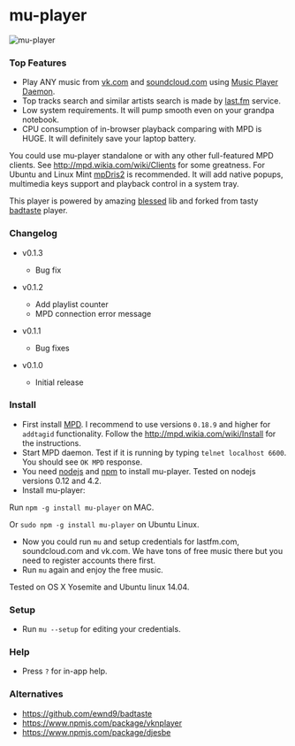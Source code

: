 # mu-player

![mu-player](https://raw.githubusercontent.com/mink0/mu-player/master/screenshot.png)

### Top Features

  - Play ANY music from [vk.com](http://vk.com/) and [soundcloud.com](http://soundcloud.com/) using [Music Player Daemon](http://www.musicpd.org/).
  - Top tracks search and similar artists search is made by [last.fm](http://lastfm.com/) service.
  - Low system requirements. It will pump smooth even on your grandpa notebook.
  - CPU consumption of in-browser playback comparing with MPD is HUGE. It will definitely save your laptop battery.

You could use mu-player standalone or with any other full-featured MPD clients. See http://mpd.wikia.com/wiki/Clients for some greatness. For Ubuntu and Linux Mint [mpDris2](https://github.com/eonpatapon/mpDris2) is recommended. It will add native popups, multimedia keys support and playback control in a system tray.

This player is powered by amazing [blessed](https://github.com/chjj/blessed) lib and forked from tasty [badtaste](https://github.com/ewnd9/badtaste) player.

### Changelog

  * v0.1.3
    - Bug fix

  * v0.1.2
    - Add playlist counter
    - MPD connection error message

  * v0.1.1
    - Bug fixes

  * v0.1.0
    - Initial release

### Install
  * First install [MPD](http://www.musicpd.org/). I recommend to use versions `0.18.9` and higher for `addtagid` functionality. Follow the http://mpd.wikia.com/wiki/Install for the instructions.
  * Start MPD daemon. Test if it is running by typing `telnet localhost 6600`. You should see `OK MPD` response.
  * You need [nodejs](https://nodejs.org/) and [npm](https://www.npmjs.com/) to install mu-player. Tested on nodejs versions 0.12 and 4.2.
  * Install mu-player:

Run `npm -g install mu-player` on MAC.

Or `sudo npm -g install mu-player` on Ubuntu Linux.

  * Now you could run `mu` and setup credentials for lastfm.com, soundcloud.com and vk.com. We have tons of free music there but you need to register accounts there first.
  * Run `mu` again and enjoy the free music.

Tested on OS X Yosemite and Ubuntu linux 14.04.

### Setup
  * Run `mu --setup` for editing your credentials.

### Help
  * Press `?` for in-app help.

### Alternatives
- https://github.com/ewnd9/badtaste
- https://www.npmjs.com/package/vknplayer
- https://www.npmjs.com/package/djesbe
